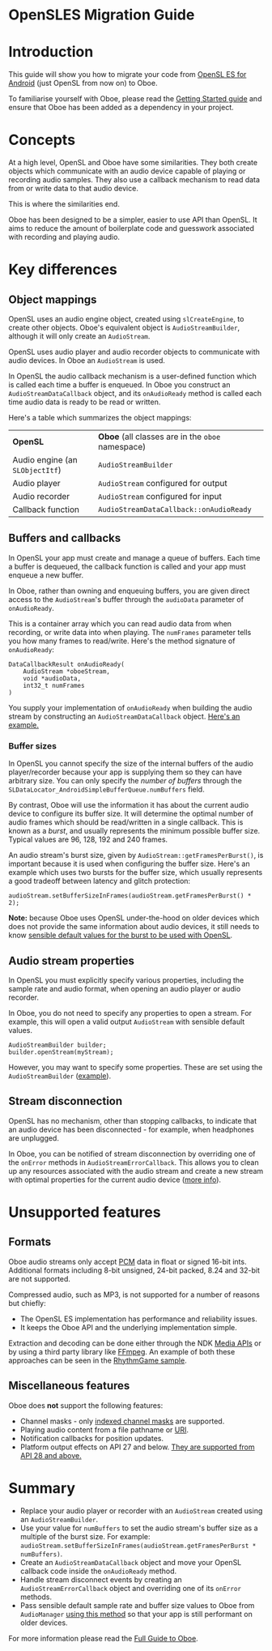 OpenSLES Migration Guide
===

# Introduction

This guide will show you how to migrate your code from [OpenSL ES for Android](https://developer.android.com/ndk/guides/audio/opensl/opensl-for-android) (just OpenSL from now on) to Oboe. 

To familiarise yourself with Oboe, please read the [Getting Started guide](https://github.com/google/oboe/blob/master/docs/GettingStarted.md) and ensure that Oboe has been added as a dependency in your project.


# Concepts

At a high level, OpenSL and Oboe have some similarities. They both create objects which communicate with an audio device capable of playing or recording audio samples. They also use a callback mechanism to read data from or write data to that audio device.

This is where the similarities end.

Oboe has been designed to be a simpler, easier to use API than OpenSL. It aims to reduce the amount of boilerplate code and guesswork associated with recording and playing audio.


# Key differences


## Object mappings

OpenSL uses an audio engine object, created using `slCreateEngine`, to create other objects. Oboe's equivalent object is `AudioStreamBuilder`, although it will only create an `AudioStream`.

OpenSL uses audio player and audio recorder objects to communicate with audio devices. In Oboe an `AudioStream` is used.

In OpenSL the audio callback mechanism is a user-defined function which is called each time a buffer is enqueued. In Oboe you construct an `AudioStreamDataCallback` object, and its `onAudioReady` method is called each time audio data is ready to be read or written.  

Here's a table which summarizes the object mappings:


<table>
  <tr>
   <td><strong>OpenSL</strong>
   </td>
   <td><strong>Oboe </strong>(all classes are in the <code>oboe</code> namespace)
   </td>
  </tr>
  <tr>
   <td>Audio engine (an <code>SLObjectItf</code>)
   </td>
   <td><code>AudioStreamBuilder</code>
   </td>
  </tr>
  <tr>
   <td>Audio player
   </td>
   <td><code>AudioStream</code> configured for output
   </td>
  </tr>
  <tr>
   <td>Audio recorder
   </td>
   <td><code>AudioStream</code> configured for input
   </td>
  </tr>
  <tr>
   <td>Callback function
   </td>
   <td><code>AudioStreamDataCallback::onAudioReady</code>
   </td>
  </tr>
</table>



## Buffers and callbacks

In OpenSL your app must create and manage a queue of buffers. Each time a buffer is dequeued, the callback function is called and your app must enqueue a new buffer.

In Oboe, rather than owning and enqueuing buffers, you are given direct access to the `AudioStream`'s buffer through the `audioData` parameter of `onAudioReady`.

This is a container array which you can read audio data from when recording, or write data into when playing. The `numFrames` parameter tells you how many frames to read/write. Here's the method signature of `onAudioReady`:


```
DataCallbackResult onAudioReady(
    AudioStream *oboeStream,
    void *audioData,
    int32_t numFrames
)
```


You supply your implementation of `onAudioReady` when building the audio stream by constructing an `AudioStreamDataCallback` object. [Here's an example.](https://github.com/google/oboe/blob/master/docs/GettingStarted.md#creating-an-audio-stream)


### Buffer sizes

In OpenSL you cannot specify the size of the internal buffers of the audio player/recorder because your app is supplying them so they can have arbitrary size. You can only specify the _number of buffers_ through the `SLDataLocator_AndroidSimpleBufferQueue.numBuffers` field.

By contrast, Oboe will use the information it has about the current audio device to configure its buffer size. It will determine the optimal number of audio frames which should be read/written in a single callback. This is known as a _burst_, and usually represents the minimum possible buffer size. Typical values are 96, 128, 192 and 240 frames.  

An audio stream's burst size, given by `AudioStream::getFramesPerBurst()`, is important because it is used when configuring the buffer size. Here's an example which uses two bursts for the buffer size, which usually represents a good tradeoff between latency and glitch protection:


```
audioStream.setBufferSizeInFrames(audioStream.getFramesPerBurst() * 2);
```


**Note:** because Oboe uses OpenSL under-the-hood on older devices which does not provide the same information about audio devices, it still needs to know [sensible default values for the burst to be used with OpenSL](https://github.com/google/oboe/blob/master/docs/GettingStarted.md#obtaining-optimal-latency).


## Audio stream properties

In OpenSL you must explicitly specify various properties, including the sample rate and audio format, when opening an audio player or audio recorder.

In Oboe, you do not need to specify any properties to open a stream. For example, this will open a valid output `AudioStream` with sensible default values.


```
AudioStreamBuilder builder;
builder.openStream(myStream);
```


However, you may want to specify some properties. These are set using the `AudioStreamBuilder` ([example](https://github.com/google/oboe/blob/master/docs/FullGuide.md#set-the-audio-stream-configuration-using-an-audiostreambuilder)).


## Stream disconnection

OpenSL has no mechanism, other than stopping callbacks, to indicate that an audio device has been disconnected - for example, when headphones are unplugged.

In Oboe, you can be notified of stream disconnection by overriding one of the `onError` methods in `AudioStreamErrorCallback`. This allows you to clean up any resources associated with the audio stream and create a new stream with optimal properties for the current audio device ([more info](https://github.com/google/oboe/blob/master/docs/FullGuide.md#disconnected-audio-stream)).


# Unsupported features


## Formats

Oboe audio streams only accept [PCM](https://en.wikipedia.org/wiki/Pulse-code_modulation) data in float or signed 16-bit ints. Additional formats including 8-bit unsigned, 24-bit packed, 8.24 and 32-bit are not supported.

Compressed audio, such as MP3, is not supported for a number of reasons but chiefly:



*   The OpenSL ES implementation has performance and reliability issues.
*   It keeps the Oboe API and the underlying implementation simple.

Extraction and decoding can be done either through the NDK [Media APIs](https://developer.android.com/ndk/reference/group/media) or by using a third party library like [FFmpeg](https://ffmpeg.org/). An example of both these approaches can be seen in the [RhythmGame sample](https://github.com/google/oboe/tree/master/samples/RhythmGame).


## Miscellaneous features

Oboe does **not** support the following features:



*   Channel masks - only [indexed channel masks](https://developer.android.com/reference/kotlin/android/media/AudioFormat#channel-index-masks) are supported.
*   Playing audio content from a file pathname or [URI](https://en.wikipedia.org/wiki/Uniform_Resource_Identifier).
*   Notification callbacks for position updates.
*   Platform output effects on API 27 and below. [They are supported from API 28 and above.](https://github.com/google/oboe/blob/master/docs/notes/effects.md)


# Summary



*   Replace your audio player or recorder with an `AudioStream` created using an `AudioStreamBuilder`.
*   Use your value for `numBuffers` to set the audio stream's buffer size as a multiple of the burst size. For example: `audioStream.setBufferSizeInFrames(audioStream.getFramesPerBurst * numBuffers)`.
*   Create an `AudioStreamDataCallback` object and move your OpenSL callback code inside the `onAudioReady` method.
*   Handle stream disconnect events by creating an `AudioStreamErrorCallback` object and overriding one of its `onError` methods.
*   Pass sensible default sample rate and buffer size values to Oboe from `AudioManager` [using this method](https://github.com/google/oboe/blob/master/docs/GettingStarted.md#obtaining-optimal-latency) so that your app is still performant on older devices.

For more information please read the [Full Guide to Oboe](https://github.com/google/oboe/blob/master/docs/FullGuide.md).
